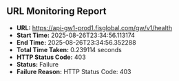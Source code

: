 ## URL Monitoring Report

- **URL:** https://api-gw1-prod1.fisglobal.com/gw/v1/health
- **Start Time:** 2025-08-26T23:34:56.113174
- **End Time:** 2025-08-26T23:34:56.352288
- **Total Time Taken:** 0.239114 seconds
- **HTTP Status Code:** 403
- **Status:** Failure
- **Failure Reason:** HTTP Status Code: 403

